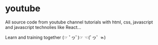 # youtube

All source code from youtube channel tutorials with html, css, javascript and javascript technolies like React...

Learn and training together (☞ ﾟヮﾟ)☞ ☜(ﾟヮﾟ ☜)
